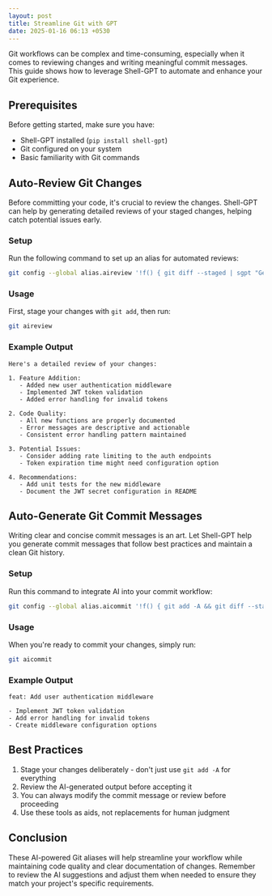 ```yaml
---
layout: post
title: Streamline Git with GPT
date: 2025-01-16 06:13 +0530
---
```


Git workflows can be complex and time-consuming, especially when it comes to reviewing changes and writing meaningful commit messages. This guide shows how to leverage Shell-GPT to automate and enhance your Git experience.

## Prerequisites

Before getting started, make sure you have:

- Shell-GPT installed (`pip install shell-gpt`)
- Git configured on your system
- Basic familiarity with Git commands

## Auto-Review Git Changes

Before committing your code, it's crucial to review the changes. Shell-GPT can help by generating detailed reviews of your staged changes, helping catch potential issues early.

### Setup

Run the following command to set up an alias for automated reviews:

```bash
git config --global alias.aireview '!f() { git diff --staged | sgpt "Generate a detailed code review"; }; f'
```

### Usage

First, stage your changes with `git add`, then run:

```bash
git aireview
```

### Example Output

```text
Here's a detailed review of your changes:

1. Feature Addition:
   - Added new user authentication middleware
   - Implemented JWT token validation
   - Added error handling for invalid tokens

2. Code Quality:
   - All new functions are properly documented
   - Error messages are descriptive and actionable
   - Consistent error handling pattern maintained

3. Potential Issues:
   - Consider adding rate limiting to the auth endpoints
   - Token expiration time might need configuration option

4. Recommendations:
   - Add unit tests for the new middleware
   - Document the JWT secret configuration in README
```

## Auto-Generate Git Commit Messages

Writing clear and concise commit messages is an art. Let Shell-GPT help you generate commit messages that follow best practices and maintain a clean Git history.

### Setup

Run this command to integrate AI into your commit workflow:

```bash
git config --global alias.aicommit '!f() { git add -A && git diff --staged | sgpt "Create a concise commit message with: summary (50 chars) + optional bullet points for details. Do not add any heading." | git commit -F -; }; f'
```

### Usage

When you're ready to commit your changes, simply run:

```bash
git aicommit
```

### Example Output

```text
feat: Add user authentication middleware

- Implement JWT token validation
- Add error handling for invalid tokens
- Create middleware configuration options
```

## Best Practices

1. Stage your changes deliberately - don't just use `git add -A` for everything
2. Review the AI-generated output before accepting it
3. You can always modify the commit message or review before proceeding
4. Use these tools as aids, not replacements for human judgment

## Conclusion

These AI-powered Git aliases will help streamline your workflow while maintaining code quality and clear documentation of changes. Remember to review the AI suggestions and adjust them when needed to ensure they match your project's specific requirements.
